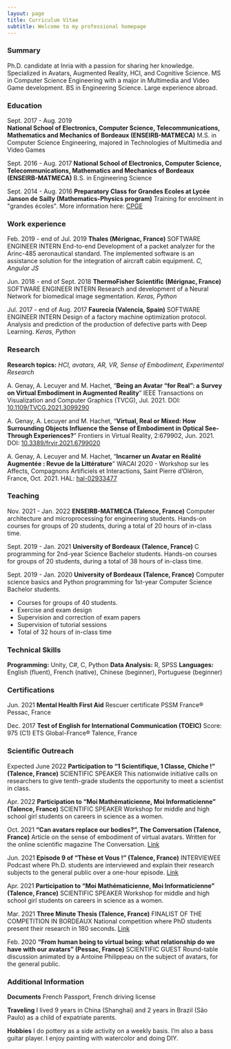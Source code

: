 ```yaml
---
layout: page
title: Curriculum Vitae
subtitle: Welcome to my professional homepage
---
```


### Summary

Ph.D. candidate at Inria with a passion for sharing her knowledge. Specialized in Avatars, Augmented Reality, HCI, and Cognitive Science. MS in
Computer Science Engineering with a major in Multimedia and Video Game development. BS in Engineering Science. Large experience abroad.

### Education

Sept. 2017 - Aug. 2019  
**National School of Electronics, Computer Science, Telecommunications, Mathematics and Mechanics of Bordeaux (ENSEIRB-MATMECA)** 
M.S. in Computer Science Engineering, majored in Technologies of Multimedia and Video Games

Sept. 2016 - Aug. 2017
 **National School of Electronics, Computer Science, Telecommunications, Mathematics and Mechanics of Bordeaux (ENSEIRB-MATMECA)**
B.S. in Engineering Science

Sept. 2014 - Aug. 2016
**Preparatory Class for Grandes Ecoles at Lycée Janson de Sailly (Mathematics-Physics program)**
Training for enrolment in "grandes écoles". More information here: [CPGE](https://en.wikipedia.org/wiki/Classe_pr%C3%A9paratoire_aux_grandes_%C3%A9coles)

### Work experience

Feb. 2019 - end of Jul. 2019
**Thales (Mérignac, France)**
SOFTWARE ENGINEER INTERN
End-to-end Development of a packet analyzer for the Arinc-485 aeronautical standard. The implemented software is an assistance solution for the integration of aircraft cabin equipment. 
*C, Angular JS*

Jun. 2018 - end of Sept. 2018
**ThermoFisher Scientific (Mérignac, France)** 
SOFTWARE ENGINEER INTERN 
Research and development of a Neural Network for biomedical image segmentation.
*Keras, Python*

Jul. 2017 - end of Aug. 2017
**Faurecia (Valencia, Spain)**
SOFTWARE ENGINEER INTERN
Design of a factory machine optimization protocol. Analysis and prediction of the production of defective parts with Deep Learning.
*Keras, Python*

### Research
**Research topics:** *HCI, avatars, AR, VR, Sense of Embodiment, Experimental Research*

A. Genay, A. Lecuyer and M. Hachet, “**Being an Avatar “for Real”: a Survey on Virtual Embodiment in Augmented Reality**” IEEE Transactions on Visualization and Computer Graphics (TVCG), Jul. 2021.
DOI: [10.1109/TVCG.2021.3099290](https://hal.univ-reunion.fr/IRISA/hal-03320680v1)

A. Genay, A. Lecuyer and M. Hachet, “**Virtual, Real or Mixed: How Surrounding Objects Influence the Sense of Embodiment in Optical See-Through Experiences?**”
Frontiers in Virtual Reality, 2:679902, Jun. 2021.
DOI: [10.3389/frvir.2021.6799020](https://www.frontiersin.org/articles/10.3389/frvir.2021.679902/full)

A. Genay, A. Lecuyer and M. Hachet, “**Incarner un Avatar en Réalité Augmentée : Revue de la Littérature**”
WACAI 2020 - Workshop sur les Affects, Compagnons Artificiels et Interactions, Saint Pierre d’Oléron, France, Oct. 2021. 
HAL: [hal-02933477](https://hal.inria.fr/hal-02933477/)

### Teaching

Nov. 2021 - Jan. 2022
**ENSEIRB-MATMECA (Talence, France)**
Computer architecture and microprocessing for engineering students. 
Hands-on courses for groups of 20 students, during a total of 20 hours of in-class time.

Sept. 2019 - Jan. 2021
**University of Bordeaux (Talence, France)**
C programming for 2nd-year Science Bachelor students.
Hands-on courses for groups of 20 students, during a total of 38 hours of in-class time.

Sept. 2019 - Jan. 2020
**University of Bordeaux (Talence, France)**
Computer science basics and Python programming for 1st-year Computer Science Bachelor students.
- Courses for groups of 40 students. 
- Exercise and exam design
- Supervision and correction of exam papers
- Supervision of tutorial sessions
- Total of 32 hours of in-class time

### Technical Skills
**Programming:** Unity, C#, C, Python
**Data Analysis:** R, SPSS
**Languages:** English (fluent), French (native), Chinese (beginner), Portuguese (beginner)

### Certifications
Jun. 2021 
**Mental Health First Aid**
Rescuer certificate
PSSM France® Pessac, France

Dec. 2017 
**Test of English for International Communication (TOEIC)**
Score: 975 (C1)
ETS Global-France® Talence, France

### Scientific Outreach

Expected June 2022
**Participation to “1 Scientifique, 1 Classe, Chiche !” (Talence, France)**
SCIENTIFIC SPEAKER 
This nationwide initiative calls on researchers to give tenth-grade students the opportunity to meet a scientist in class.

Apr. 2022
**Participation to “Moi Mathématicienne, Moi Informaticienne” (Talence, France)**
SCIENTIFIC SPEAKER 
Workshop for middle and high school girl students on careers in science as a women.

Oct. 2021
**“Can avatars replace our bodies?”, The Conversation (Talence, France)**
Article on the sense of embodiment of virtual avatars. Written for the online scientific magazine The Conversation.  <a href="https://theconversation.com/les-avatars-peuvent-ils-remplacer-notre-corps-164965">Link</a>

Jun. 2021
**Episode 9 of “Thèse et Vous !” (Talence, France)**
INTERVIEWEE 
Podcast where Ph.D. students are interviewed and explain their research subjects to the general public over a one-hour episode. <a href="https://podcast.ausha.co/these-et-vous/episode-9-informatique-adelaide">Link</a>

Apr. 2021
**Participation to “Moi Mathématicienne, Moi Informaticienne” (Talence, France)**
SCIENTIFIC SPEAKER 
Workshop for middle and high school girl students on careers in science as a women.

Mar. 2021
**Three Minute Thesis (Talence, France)**
FINALIST OF THE COMPETITION IN BORDEAUX
National competition where PhD students present their research in 180 seconds. <a href="https://www.youtube.com/watch?v=4yaLcpMEdnk">Link</a>

Feb. 2020
**“From human being to virtual being: what relationship do we have with our avatars” (Pessac, France)**
SCIENTIFIC GUEST 
Round-table discussion animated by a Antoine Philippeau on the subject of avatars, for the general public.

### Additional Information
**Documents** French Passport, French driving license

**Traveling** I lived 9 years in China (Shanghai) and 2 years in Brazil (São Paulo) as a child of expatriate parents.

**Hobbies** I do pottery as a side activity on a weekly basis. I’m also a bass guitar player. I enjoy painting with watercolor and doing DIY.
